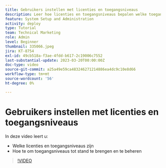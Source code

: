 ```yaml
---
title: Gebruikers instellen met licenties en toegangsniveaus
description: Leer hoe licenties en toegangsniveaus bepalen welke toegang gebruikers hebben. Leer hoe de baanrollen in het systeem worden gebruikt.
feature: System Setup and Administration
activity: deploy
type: Tutorial
team: Technical Marketing
role: Admin
level: Beginner
thumbnail: 335066.jpeg
jira: KT-8754
exl-id: 49cb518a-f3ae-4fdd-b617-2c19006c7552
last-substantial-update: 2023-03-20T00:00:00Z
doc-type: video
source-git-commit: a25a49e59ca483246271214886ea4dc9c10e8d66
workflow-type: tm+mt
source-wordcount: '56'
ht-degree: 0%

---
```


# Gebruikers instellen met licenties en toegangsniveaus

In deze video leert u:

* Welke licenties en toegangsniveaus zijn
* Hoe te om toegangsniveaus tot stand te brengen en te beheren

>[!VIDEO](https://video.tv.adobe.com/v/335066/?quality=12&learn=on)
